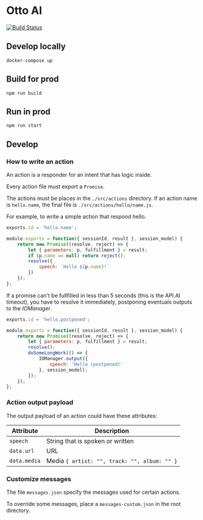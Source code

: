 # Otto AI

[![Build Status](https://travis-ci.org/kopiro/otto-ai.svg?branch=master)](https://travis-ci.org/kopiro/otto-ai)

## Develop locally

```
docker-compose up
```

## Build for prod

```
npm run build
```

## Run in prod

```
npm run start
```

## Develop

### How to write an action

An action is a responder for an intent that has logic inside. 

Every action file must export a `Promise`.

The actions must be places in the `./src/actions` directory. If an action name is `hello.name`, the final file is `./src/actions/hello/name.js`.

For example, to write a simple action that respond hello.

```js
exports.id = 'hello.name';

module.exports = function({ sessionId, result }, session_model) {
    return new Promise((resolve, reject) => {
        let { parameters: p, fulfillment } = result;
        if (p.name == null) return reject();
        resolve({
            speech: `Hello ${p.name}!`
        })
    });
};
```

If a promise can't be fullfilled in less than 5 seconds (this is the API.AI timeout), you have to resolve it immediately, postponing eventuals outputs to the *IOManager*.

```js
exports.id = 'hello.postponed';

module.exports = function({ sessionId, result }, session_model) {
    return new Promise((resolve, reject) => {
        let { parameters: p, fulfillment } = result;
        resolve();
        doSomeLongWork(() => {
            IOManager.output({
                speech: 'Hello (postponed)'
            }, session_model);
        });
    });
};
```

### Action output payload

The output payload of an action could have these attributes:

Attribute | Description
--- | ---
`speech` | String that is spoken or written
`data.url` | URL
`data.media` | Media `{ artist: "", track: "", album: "" }`

### Customize messages

The file `messages.json` specify the messages used for certain actions.

To override some messages, place a `messages-custom.json` in the root directory.


